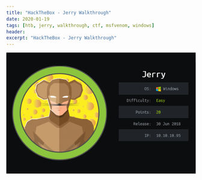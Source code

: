 ```yaml
---
title: "HackTheBox - Jerry Walkthrough"
date: 2020-01-19 
tags: [htb, jerry, walkthrough, ctf, msfvenom, windows]
header:  
excerpt: "HackTheBox - Jerry Walkthrough"
---
```


![jerry](/images/htb/jerry/jerry.PNG)
